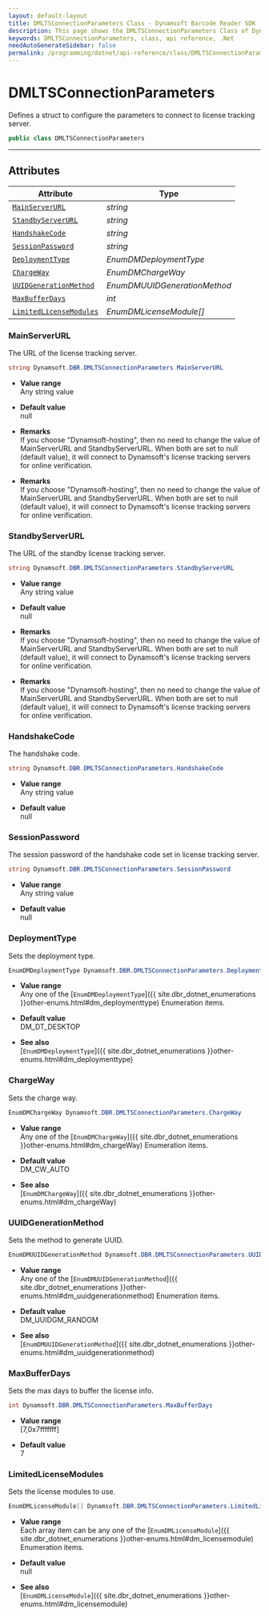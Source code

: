 ```yaml
---
layout: default-layout
title: DMLTSConnectionParameters Class - Dynamsoft Barcode Reader SDK .NET Edition API Reference
description: This page shows the DMLTSConnectionParameters Class of Dynamsoft Barcode Reader SDK .NET Edition.
keywords: DMLTSConnectionParameters, class, api reference, .Net
needAutoGenerateSidebar: false
permalink: /programming/dotnet/api-reference/class/DMLTSConnectionParameters-v8.0.0.html
---
```



# DMLTSConnectionParameters

Defines a struct to configure the parameters to connect to license tracking server.  

```csharp
public class DMLTSConnectionParameters
```  

---

## Attributes
    
| Attribute | Type |
|---------- | ---- |
| [`MainServerURL`](#mainserverurl) | *string* |
| [`StandbyServerURL`](#standbyserverurl) | *string* |
| [`HandshakeCode`](#handshakecode) | *string* |
| [`SessionPassword`](#sessionpassword) | *string* |
| [`DeploymentType`](#deploymenttype) | *EnumDMDeploymentType* |
| [`ChargeWay`](#chargeway) | *EnumDMChargeWay* |
| [`UUIDGenerationMethod`](#uuidgenerationmethod) | *EnumDMUUIDGenerationMethod* |
| [`MaxBufferDays`](#maxbufferdays) | *int* |
| [`LimitedLicenseModules`](#limitedlicensemodules) | *EnumDMLicenseModule[]* |


### MainServerURL

The URL of the license tracking server.

```csharp
string Dynamsoft.DBR.DMLTSConnectionParameters.MainServerURL
```

- **Value range**   
    Any string value   
      
- **Default value**   
    null
    
- **Remarks**  
    If you choose "Dynamsoft-hosting", then no need to change the value of MainServerURL and StandbyServerURL. When both are set to null (default value), it will connect to Dynamsoft's license tracking servers for online verification.

- **Remarks**   
    If you choose "Dynamsoft-hosting", then no need to change the value of MainServerURL and StandbyServerURL. When both are set to null (default value), it will connect to Dynamsoft's license tracking servers for online verification.   


### StandbyServerURL

The URL of the standby license tracking server.

```csharp
string Dynamsoft.DBR.DMLTSConnectionParameters.StandbyServerURL
```

- **Value range**   
    Any string value   
      
- **Default value**   
    null
    
- **Remarks**  
    If you choose "Dynamsoft-hosting", then no need to change the value of MainServerURL and StandbyServerURL. When both are set to null (default value), it will connect to Dynamsoft's license tracking servers for online verification.

- **Remarks**   
    If you choose "Dynamsoft-hosting", then no need to change the value of MainServerURL and StandbyServerURL. When both are set to null (default value), it will connect to Dynamsoft's license tracking servers for online verification.   


### HandshakeCode

The handshake code.

```csharp
string Dynamsoft.DBR.DMLTSConnectionParameters.HandshakeCode
```

- **Value range**   
    Any string value   
      
- **Default value**   
    null

### SessionPassword

The session password of the handshake code set in license tracking server.

```csharp
string Dynamsoft.DBR.DMLTSConnectionParameters.SessionPassword
```

- **Value range**   
    Any string value   
      
- **Default value**   
    null


### DeploymentType

Sets the deployment type.

```csharp
EnumDMDeploymentType Dynamsoft.DBR.DMLTSConnectionParameters.DeploymentType
```

- **Value range**   
    Any one of the [`EnumDMDeploymentType`]({{ site.dbr_dotnet_enumerations }}other-enums.html#dm_deploymenttype) Enumeration items.   
      
- **Default value**   
    DM_DT_DESKTOP   
    
- **See also**  
    [`EnumDMDeploymentType`]({{ site.dbr_dotnet_enumerations }}other-enums.html#dm_deploymenttype)    

### ChargeWay

Sets the charge way.

```csharp
EnumDMChargeWay Dynamsoft.DBR.DMLTSConnectionParameters.ChargeWay
```

- **Value range**   
    Any one of the [`EnumDMChargeWay`]({{ site.dbr_dotnet_enumerations }}other-enums.html#dm_chargeWay) Enumeration items.   
      
- **Default value**   
    DM_CW_AUTO   
    
- **See also**  
    [`EnumDMChargeWay`]({{ site.dbr_dotnet_enumerations }}other-enums.html#dm_chargeWay)    


### UUIDGenerationMethod

Sets the method to generate UUID.

```csharp
EnumDMUUIDGenerationMethod Dynamsoft.DBR.DMLTSConnectionParameters.UUIDGenerationMethod
```

- **Value range**   
    Any one of the [`EnumDMUUIDGenerationMethod`]({{ site.dbr_dotnet_enumerations }}other-enums.html#dm_uuidgenerationmethod) Enumeration items.   
      
- **Default value**   
    DM_UUIDGM_RANDOM   
    
- **See also**  
    [`EnumDMUUIDGenerationMethod`]({{ site.dbr_dotnet_enumerations }}other-enums.html#dm_uuidgenerationmethod)    

### MaxBufferDays

Sets the max days to buffer the license info.

```csharp
int Dynamsoft.DBR.DMLTSConnectionParameters.MaxBufferDays
```

- **Value range**   
    [7,0x7fffffff]  
      
- **Default value**   
    7  
    

### LimitedLicenseModules

Sets the license modules to use.

```csharp
EnumDMLicenseModule[] Dynamsoft.DBR.DMLTSConnectionParameters.LimitedLicenseModules
```

- **Value range**   
    Each array item can be any one of the [`EnumDMLicenseModule`]({{ site.dbr_dotnet_enumerations }}other-enums.html#dm_licensemodule) Enumeration items.   
      
- **Default value**   
    null   
    
- **See also**  
    [`EnumDMLicenseModule`]({{ site.dbr_dotnet_enumerations }}other-enums.html#dm_licensemodule)    

